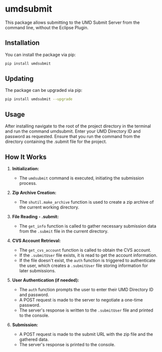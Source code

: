 # umdsubmit

This package allows submitting to the UMD Submit Server from the command line, without the Eclipse Plugin.

## Installation

You can install the package via pip:

```sh
pip install umdsubmit
```

## Updating

The package can be upgraded via pip:

```sh
pip install umdsubmit --upgrade
```

## Usage

After installing navigate to the root of the project directory in the terminal and run the command umdsubmit. Enter your UMD Directory ID and password as requested. Ensure that you run the command from the directory containing the .submit file for the project.

## How It Works

1. **Initialization:**
   - The `umdsubmit` command is executed, initiating the submission process.

2. **Zip Archive Creation:**
   - The `shutil.make_archive` function is used to create a zip archive of the current working directory.

3. **File Reading - .submit:**
   - The `get_info` function is called to gather necessary submission data from the `.submit` file in the current directory.

4. **CVS Account Retrieval:**
   - The `get_cvs_account` function is called to obtain the CVS account.
   - If the `.submitUser` file exists, it is read to get the account information.
   - If the file doesn't exist, the `auth` function is triggered to authenticate the user, which creates a `.submitUser` file storing information for later submissions.
  
5. **User Authentication (if needed):**
   - The `auth` function prompts the user to enter their UMD Directory ID and password.
   - A POST request is made to the server to negotiate a one-time password.
   - The server's response is written to the `.submitUser` file and printed to the console.

6. **Submission:**
   - A POST request is made to the submit URL with the zip file and the gathered data.
   - The server's response is printed to the console.
